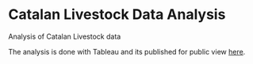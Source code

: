 # Catalan Livestock Data Analysis

Analysis of Catalan Livestock data

The analysis is done with Tableau and its published for public view [here](https://public.tableau.com/views/analisi-ramaderia-catalunya/ExplotacionsRamaderesaCatalunya?:language=en-US&publish=yes&:display_count=n&:origin=viz_share_link).